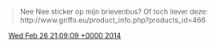 > Nee Nee sticker op mijn brievenbus? Of toch liever deze: http://www\.griffo\.eu/product\_info\.php?products\_id\=466

<img src="../../media/tweet.ico" width="12" /> [Wed Feb 26 21:09:09 +0000 2014](https://twitter.com/DromerDenker/status/438782814344187904)
